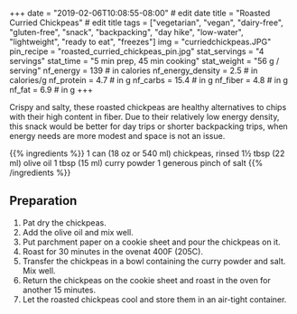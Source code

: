 +++
date = "2019-02-06T10:08:55-08:00" # edit date
title = "Roasted Curried Chickpeas" # edit title
tags = ["vegetarian", "vegan", "dairy-free", "gluten-free", "snack", "backpacking", "day hike", "low-water", "lightweight", "ready to eat", "freezes"]
img = "curriedchickpeas.JPG"
pin_recipe = "roasted_curried_chickpeas_pin.jpg"
stat_servings = "4 servings"
stat_time = "5 min prep, 45 min cooking"
stat_weight = "56 g / serving"
nf_energy = 139 # in calories
nf_energy_density = 2.5 # in calories/g
nf_protein = 4.7 # in g
nf_carbs = 15.4 # in g
nf_fiber = 4.8 # in g
nf_fat = 6.9 # in g
+++

Crispy and salty, these roasted chickpeas are healthy alternatives to chips with their high content in fiber. Due to their relatively low energy density, this snack would be better for day trips or shorter backpacking trips, when energy needs are more modest and space is not an issue.


{{% ingredients %}}
1 can (18 oz or 540 ml) chickpeas, rinsed
1½ tbsp (22 ml) olive oil
1 tbsp (15 ml) curry powder
1 generous pinch of salt
{{% /ingredients %}}

## Preparation

1. Pat dry the chickpeas. 
1. Add the olive oil and mix well.
1. Put parchment paper on a cookie sheet and pour the chickpeas on it. 
1. Roast for 30 minutes in the ovenat 400F (205C).
1. Transfer the chickpeas in a bowl containing the curry powder and salt. Mix well.
1. Return the chickpeas on the cookie sheet and roast in the oven for another 15 minutes. 
1. Let the roasted chickpeas cool and store them in an air-tight container.


